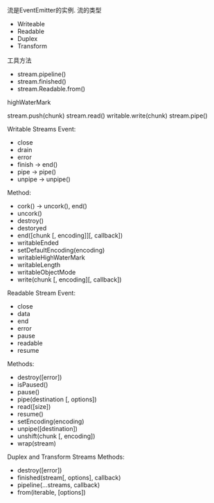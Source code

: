 流是EventEmitter的实例.
流的类型
+ Writeable
+ Readable
+ Duplex
+ Transform

工具方法
+ stream.pipeline()
+ stream.finished()
+ stream.Readable.from()

highWaterMark

stream.push(chunk)
stream.read()
writable.write(chunk)
stream.pipe()

Writable Streams
Event:
+ close
+ drain
+ error
+ finish  -> end()
+ pipe -> pipe()
+ unpipe -> unpipe()
  
Method:
+ cork() -> uncork(), end()
+ uncork()
+ destroy()
+ destoryed
+ end([chunk [, encoding]][, callback])
+ writableEnded
+ setDefaultEncoding(encoding)
+ writableHighWaterMark
+ writableLength
+ writableObjectMode
+ write(chunk [, encoding][, callback])

Readable Stream
Event:
+ close
+ data
+ end
+ error
+ pause
+ readable
+ resume

Methods:
+ destroy([error])
+ isPaused()
+ pause()
+ pipe(destination [, options])
+ read([size])
+ resume()
+ setEncoding(encoding)
+ unpipe([destination])
+ unshift(chunk [, encoding])
+ wrap(stream)

Duplex and Transform Streams
Methods:
+ destroy([error])
+ finished(stream[, options], callback)
+ pipeline(...streams, callback)
+ from(iterable, [options])